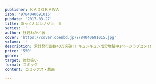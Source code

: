 ```yaml
---
publisher: ＫＡＤＯＫＡＷＡ
isbn: '9784040691015'
pubdate: '2017-03-27'
title: あっくんとカノジョ　６
series: ''
author: 杜若わか／著
cover: 'https://cover.openbd.jp/9784040691015.jpg'
volume: ''
description: 累計発行部数40万突破!! キュンキュン成分増殖中1ページラブコメ!!
price: '550'
genre: ''
target: 雑誌扱い
format: コミック
content: コミックス・劇画

---
```

